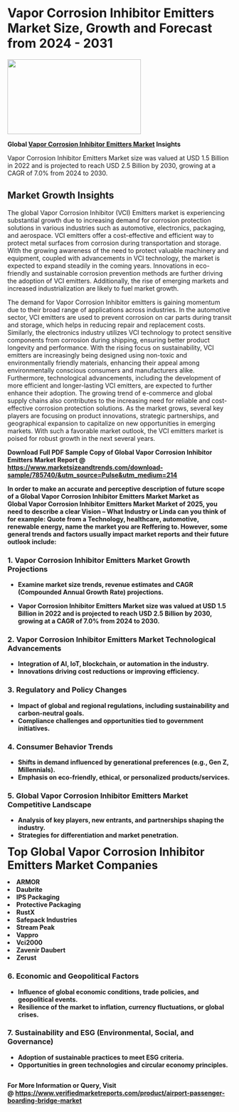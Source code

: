<H1>Vapor Corrosion Inhibitor Emitters Market Size, Growth and Forecast from 2024 - 2031</H1><img class="aligncenter size-medium wp-image-584254" src="https://thirdeyenews.in/wp-content/uploads/2024/09/Global-Market-Research-300x168.jpeg" alt="" width="300" height="168" /><p><strong>Global&nbsp;<a href="https://www.marketsizeandtrends.com/download-sample/785740/&amp;utm_source=Pulse&amp;utm_medium=214">Vapor Corrosion Inhibitor Emitters Market</a> Insights</strong></p><p>Vapor Corrosion Inhibitor Emitters Market size was valued at USD 1.5 Billion in 2022 and is projected to reach USD 2.5 Billion by 2030, growing at a CAGR of 7.0% from 2024 to 2030.</p><p><h2>Market Growth Insights</h2> <p>The global Vapor Corrosion Inhibitor (VCI) Emitters market is experiencing substantial growth due to increasing demand for corrosion protection solutions in various industries such as automotive, electronics, packaging, and aerospace. VCI emitters offer a cost-effective and efficient way to protect metal surfaces from corrosion during transportation and storage. With the growing awareness of the need to protect valuable machinery and equipment, coupled with advancements in VCI technology, the market is expected to expand steadily in the coming years. Innovations in eco-friendly and sustainable corrosion prevention methods are further driving the adoption of VCI emitters. Additionally, the rise of emerging markets and increased industrialization are likely to fuel market growth.</p> <p><strong></strong></p> <p>The demand for Vapor Corrosion Inhibitor emitters is gaining momentum due to their broad range of applications across industries. In the automotive sector, VCI emitters are used to prevent corrosion on car parts during transit and storage, which helps in reducing repair and replacement costs. Similarly, the electronics industry utilizes VCI technology to protect sensitive components from corrosion during shipping, ensuring better product longevity and performance. With the rising focus on sustainability, VCI emitters are increasingly being designed using non-toxic and environmentally friendly materials, enhancing their appeal among environmentally conscious consumers and manufacturers alike. Furthermore, technological advancements, including the development of more efficient and longer-lasting VCI emitters, are expected to further enhance their adoption. The growing trend of e-commerce and global supply chains also contributes to the increasing need for reliable and cost-effective corrosion protection solutions. As the market grows, several key players are focusing on product innovations, strategic partnerships, and geographical expansion to capitalize on new opportunities in emerging markets. With such a favorable market outlook, the VCI emitters market is poised for robust growth in the next several years.</p> <p><strong></p><p><span class=""><strong>Download Full PDF Sample Copy of Global Vapor Corrosion Inhibitor Emitters Market Report</strong> @ <a href="https://www.marketsizeandtrends.com/download-sample/785740/&amp;utm_source=Pulse&amp;utm_medium=214" target="_blank">https://www.marketsizeandtrends.com/download-sample/785740/&amp;utm_source=Pulse&amp;utm_medium=214</a></span></p><p>In order to make an accurate and perceptive description of future scope of a Global&nbsp;Vapor Corrosion Inhibitor Emitters Market Market as Global&nbsp;Vapor Corrosion Inhibitor Emitters Market Market of 2025, you need to describe a clear Vision &ndash; What Industry or Linda can you think of for example: Quote from a Technology, healthcare, automotive, renewable energy, name the market you are Reffering to. However, some general trends and factors usually impact market reports and their future outlook include:</p><h3>1.&nbsp;<strong>Vapor Corrosion Inhibitor Emitters Market Growth Projections</strong></h3><ul><li>Examine market size trends, revenue estimates and CAGR (Compounded Annual Growth Rate) projections.</li><li><p>Vapor Corrosion Inhibitor Emitters Market size was valued at USD 1.5 Billion in 2022 and is projected to reach USD 2.5 Billion by 2030, growing at a CAGR of 7.0% from 2024 to 2030.</p></li></ul><h3>2.&nbsp;<strong>Vapor Corrosion Inhibitor Emitters Market Technological Advancements</strong></h3><ul><li>Integration of AI, IoT, blockchain, or automation in the industry.</li><li>Innovations driving cost reductions or improving efficiency.</li></ul><h3>3.&nbsp;<strong>Regulatory and Policy Changes</strong></h3><ul><li>Impact of global and regional regulations, including sustainability and carbon-neutral goals.</li><li>Compliance challenges and opportunities tied to government initiatives.</li></ul><h3>4.&nbsp;<strong>Consumer Behavior Trends</strong></h3><ul><li>Shifts in demand influenced by generational preferences (e.g., Gen Z, Millennials).</li><li>Emphasis on eco-friendly, ethical, or personalized products/services.</li></ul><h3>5.&nbsp;<strong>Global Vapor Corrosion Inhibitor Emitters Market Competitive Landscape</strong></h3><ul><li>Analysis of key players, new entrants, and partnerships shaping the industry.</li><li>Strategies for differentiation and market penetration.</li></ul><p data-pm-slice="1 1 []"><span style="color: inherit; font-family: inherit; font-size: 25px;">Top Global Vapor Corrosion Inhibitor Emitters Market Companies</span></p><div class="" data-test-id=""><p><li>ARMOR</li><li> Daubrite</li><li> IPS Packaging</li><li> Protective Packaging</li><li> RustX</li><li> Safepack Industries</li><li> Stream Peak</li><li> Vappro</li><li> Vci2000</li><li> Zavenir Daubert</li><li> Zerust</li></p></div><h3>6.&nbsp;<strong>Economic and Geopolitical Factors</strong></h3><ul><li>Influence of global economic conditions, trade policies, and geopolitical events.</li><li>Resilience of the market to inflation, currency fluctuations, or global crises.</li></ul><h3>7.&nbsp;<strong>Sustainability and ESG (Environmental, Social, and Governance)</strong></h3><ul><li>Adoption of sustainable practices to meet ESG criteria.</li><li>Opportunities in green technologies and circular economy principles.</li></ul><h2><strong style="font-size: 14px;">For More Information or Query, Visit @&nbsp;</strong><a style="background-color: #ffffff; font-size: 14px;" href="https://www.marketsizeandtrends.com/report/vapor-corrosion-inhibitor-emitters-market/" target="_blank">https://www.verifiedmarketreports.com/product/airport-passenger-boarding-bridge-market</a></h2>

